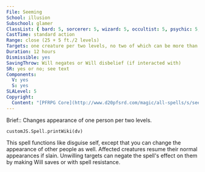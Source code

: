 ```yaml
---
File: Seeming
School: illusion
Subschool: glamer
ClassList: { bard: 5, sorcerer: 5, wizard: 5, occultist: 5, psychic: 5, mesmerist: 5, medium: 4 }
CastTime: standard action
Range: close (25 + 5 ft./2 levels)
Targets: one creature per two levels, no two of which can be more than 30 ft. apart
Duration: 12 hours
Dismissible: yes
SavingThrow: Will negates or Will disbelief (if interacted with)
SR: yes or no; see text
Components:
  V: yes
  S: yes
SLALevel: 5
Copyright:
  Content: "[PFRPG Core](http://www.d20pfsrd.com/magic/all-spells/s/seeming)"
---
```

Brief:: Changes appearance of one person per two levels.

```dataviewjs
customJS.Spell.printWiki(dv)
```

This spell functions like disguise self, except that you can change the appearance of other people as well. Affected creatures resume their normal appearances if slain. Unwilling targets can negate the spell's effect on them by making Will saves or with spell resistance.
